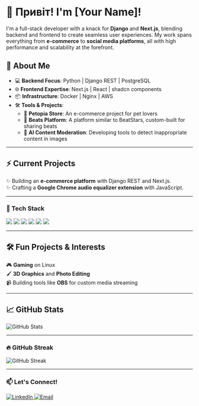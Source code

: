 # 👋 Привіт! I'm [Your Name]!

I'm a full-stack developer with a knack for **Django** and **Next.js**, blending backend and frontend to create seamless user experiences. My work spans everything from **e-commerce** to **social media platforms**, all with high performance and scalability at the forefront.

## 🚀 About Me

- 💻 **Backend Focus**: Python | Django REST | PostgreSQL
- 🌐 **Frontend Expertise**: Next.js | React | shadcn components
- 📦 **Infrastructure**: Docker | Nginx | AWS
- 🛠️ **Tools & Projects**:
    - 🐶 **Petopia Store**: An e-commerce project for pet lovers
    - 🎵 **Beats Platform**: A platform similar to BeatStars, custom-built for sharing beats
    - 🌆 **AI Content Moderation**: Developing tools to detect inappropriate content in images

---

## ⚡ Current Projects

✨ Building an **e-commerce platform** with Django REST and Next.js.  
✨ Crafting a **Google Chrome audio equalizer extension** with JavaScript.

---

### 💼 Tech Stack

<p>
    <img src="https://img.shields.io/badge/Python-3776AB?style=for-the-badge&logo=python&logoColor=white" />
    <img src="https://img.shields.io/badge/Django-092E20?style=for-the-badge&logo=django&logoColor=white" />
    <img src="https://img.shields.io/badge/Next.js-000000?style=for-the-badge&logo=nextdotjs&logoColor=white" />
    <img src="https://img.shields.io/badge/React-61DAFB?style=for-the-badge&logo=react&logoColor=black" />
    <img src="https://img.shields.io/badge/Docker-2496ED?style=for-the-badge&logo=docker&logoColor=white" />
    <img src="https://img.shields.io/badge/Linux-FCC624?style=for-the-badge&logo=linux&logoColor=black" />
</p>

---

## 🛠️ Fun Projects & Interests

🎮 **Gaming** on Linux  
🖌️ **3D Graphics** and **Photo Editing**  
📹 Building tools like **OBS** for custom media streaming

---

## 📈 GitHub Stats

![GitHub Stats](https://github-readme-stats.vercel.app/api?username=YourGitHubUsername&show_icons=true&theme=tokyonight)

---

### 🔥 GitHub Streak

![GitHub Streak](https://github-readme-streak-stats.herokuapp.com/?user=YourGitHubUsername&theme=tokyonight)

---

### 📫 Let's Connect!

<p>
    <a href="https://www.linkedin.com/in/YourLinkedIn/" target="_blank">
        <img src="https://img.shields.io/badge/LinkedIn-0077B5?style=for-the-badge&logo=linkedin&logoColor=white" alt="LinkedIn"/>
    </a>
    <a href="mailto:your.email@example.com">
        <img src="https://img.shields.io/badge/Email-D14836?style=for-the-badge&logo=gmail&logoColor=white" alt="Email"/>
    </a>
</p>
